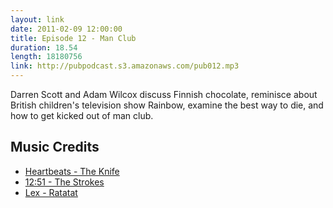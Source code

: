 ```yaml
---
layout: link
date: 2011-02-09 12:00:00
title: Episode 12 - Man Club
duration: 18.54
length: 18180756
link: http://pubpodcast.s3.amazonaws.com/pub012.mp3
---
```


Darren Scott and Adam Wilcox discuss Finnish chocolate, reminisce about British children's television show Rainbow, examine the best way to die, and how to get kicked out of man club.

## Music Credits

- [Heartbeats - The Knife](http://itunes.apple.com/gb/album/heartbeats/id163950886?i=163950887)
- [12:51 - The Strokes](http://itunes.apple.com/gb/album/12-51/id260661892?i=260662775)
- [Lex - Ratatat](http://itunes.apple.com/gb/album/lex/id180537852?i=180537968)